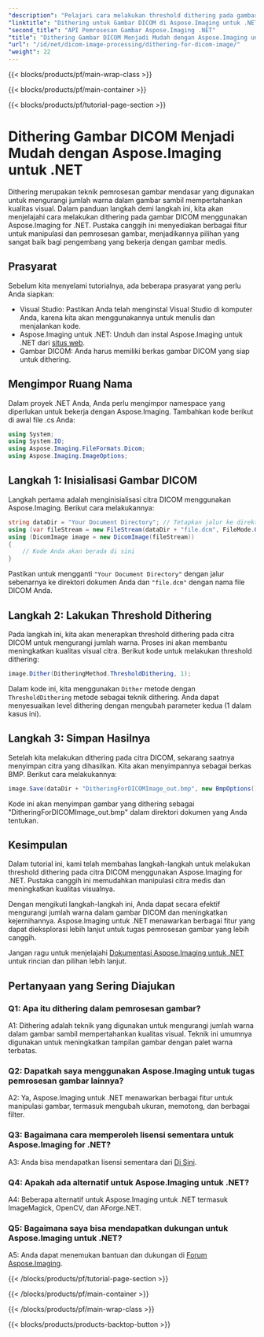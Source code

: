 ```yaml
---
"description": "Pelajari cara melakukan threshold dithering pada gambar DICOM dengan Aspose.Imaging untuk .NET. Tingkatkan kualitas gambar dan kurangi palet warna dengan mudah."
"linktitle": "Dithering untuk Gambar DICOM di Aspose.Imaging untuk .NET"
"second_title": "API Pemrosesan Gambar Aspose.Imaging .NET"
"title": "Dithering Gambar DICOM Menjadi Mudah dengan Aspose.Imaging untuk .NET"
"url": "/id/net/dicom-image-processing/dithering-for-dicom-image/"
"weight": 22
---
```


{{< blocks/products/pf/main-wrap-class >}}

{{< blocks/products/pf/main-container >}}

{{< blocks/products/pf/tutorial-page-section >}}

# Dithering Gambar DICOM Menjadi Mudah dengan Aspose.Imaging untuk .NET

Dithering merupakan teknik pemrosesan gambar mendasar yang digunakan untuk mengurangi jumlah warna dalam gambar sambil mempertahankan kualitas visual. Dalam panduan langkah demi langkah ini, kita akan menjelajahi cara melakukan dithering pada gambar DICOM menggunakan Aspose.Imaging for .NET. Pustaka canggih ini menyediakan berbagai fitur untuk manipulasi dan pemrosesan gambar, menjadikannya pilihan yang sangat baik bagi pengembang yang bekerja dengan gambar medis. 

## Prasyarat

Sebelum kita menyelami tutorialnya, ada beberapa prasyarat yang perlu Anda siapkan:

- Visual Studio: Pastikan Anda telah menginstal Visual Studio di komputer Anda, karena kita akan menggunakannya untuk menulis dan menjalankan kode.
- Aspose.Imaging untuk .NET: Unduh dan instal Aspose.Imaging untuk .NET dari [situs web](https://releases.aspose.com/imaging/net/).
- Gambar DICOM: Anda harus memiliki berkas gambar DICOM yang siap untuk dithering.

## Mengimpor Ruang Nama

Dalam proyek .NET Anda, Anda perlu mengimpor namespace yang diperlukan untuk bekerja dengan Aspose.Imaging. Tambahkan kode berikut di awal file .cs Anda:

```csharp
using System;
using System.IO;
using Aspose.Imaging.FileFormats.Dicom;
using Aspose.Imaging.ImageOptions;
```

## Langkah 1: Inisialisasi Gambar DICOM

Langkah pertama adalah menginisialisasi citra DICOM menggunakan Aspose.Imaging. Berikut cara melakukannya:

```csharp
string dataDir = "Your Document Directory"; // Tetapkan jalur ke direktori dokumen Anda
using (var fileStream = new FileStream(dataDir + "file.dcm", FileMode.Open, FileAccess.Read))
using (DicomImage image = new DicomImage(fileStream))
{
    // Kode Anda akan berada di sini
}
```

Pastikan untuk mengganti `"Your Document Directory"` dengan jalur sebenarnya ke direktori dokumen Anda dan `"file.dcm"` dengan nama file DICOM Anda.

## Langkah 2: Lakukan Threshold Dithering

Pada langkah ini, kita akan menerapkan threshold dithering pada citra DICOM untuk mengurangi jumlah warna. Proses ini akan membantu meningkatkan kualitas visual citra. Berikut kode untuk melakukan threshold dithering:

```csharp
image.Dither(DitheringMethod.ThresholdDithering, 1);
```

Dalam kode ini, kita menggunakan `Dither` metode dengan `ThresholdDithering` metode sebagai teknik dithering. Anda dapat menyesuaikan level dithering dengan mengubah parameter kedua (1 dalam kasus ini).

## Langkah 3: Simpan Hasilnya

Setelah kita melakukan dithering pada citra DICOM, sekarang saatnya menyimpan citra yang dihasilkan. Kita akan menyimpannya sebagai berkas BMP. Berikut cara melakukannya:

```csharp
image.Save(dataDir + "DitheringForDICOMImage_out.bmp", new BmpOptions());
```

Kode ini akan menyimpan gambar yang dithering sebagai "DitheringForDICOMImage_out.bmp" dalam direktori dokumen yang Anda tentukan.

## Kesimpulan

Dalam tutorial ini, kami telah membahas langkah-langkah untuk melakukan threshold dithering pada citra DICOM menggunakan Aspose.Imaging for .NET. Pustaka canggih ini memudahkan manipulasi citra medis dan meningkatkan kualitas visualnya.

Dengan mengikuti langkah-langkah ini, Anda dapat secara efektif mengurangi jumlah warna dalam gambar DICOM dan meningkatkan kejernihannya. Aspose.Imaging untuk .NET menawarkan berbagai fitur yang dapat dieksplorasi lebih lanjut untuk tugas pemrosesan gambar yang lebih canggih.

Jangan ragu untuk menjelajahi [Dokumentasi Aspose.Imaging untuk .NET](https://reference.aspose.com/imaging/net/) untuk rincian dan pilihan lebih lanjut.

## Pertanyaan yang Sering Diajukan

### Q1: Apa itu dithering dalam pemrosesan gambar?

A1: Dithering adalah teknik yang digunakan untuk mengurangi jumlah warna dalam gambar sambil mempertahankan kualitas visual. Teknik ini umumnya digunakan untuk meningkatkan tampilan gambar dengan palet warna terbatas.

### Q2: Dapatkah saya menggunakan Aspose.Imaging untuk tugas pemrosesan gambar lainnya?

A2: Ya, Aspose.Imaging untuk .NET menawarkan berbagai fitur untuk manipulasi gambar, termasuk mengubah ukuran, memotong, dan berbagai filter.

### Q3: Bagaimana cara memperoleh lisensi sementara untuk Aspose.Imaging for .NET?

A3: Anda bisa mendapatkan lisensi sementara dari [Di Sini](https://purchase.aspose.com/temporary-license/).

### Q4: Apakah ada alternatif untuk Aspose.Imaging untuk .NET?

A4: Beberapa alternatif untuk Aspose.Imaging untuk .NET termasuk ImageMagick, OpenCV, dan AForge.NET.

### Q5: Bagaimana saya bisa mendapatkan dukungan untuk Aspose.Imaging untuk .NET?

A5: Anda dapat menemukan bantuan dan dukungan di [Forum Aspose.Imaging](https://forum.aspose.com/).

{{< /blocks/products/pf/tutorial-page-section >}}

{{< /blocks/products/pf/main-container >}}

{{< /blocks/products/pf/main-wrap-class >}}

{{< blocks/products/products-backtop-button >}}